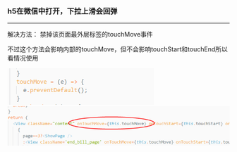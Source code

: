 ### h5在微信中打开，下拉上滑会回弹
---

解决方法：
禁掉该页面最外层标签的touchMove事件

不过这个方法会影响内部的touchMove，但不会影响touchStart和touchEnd所以看情况使用

![](../../images/2019/Sep420191.png)
![](../../images/2019/Sep420192.png)